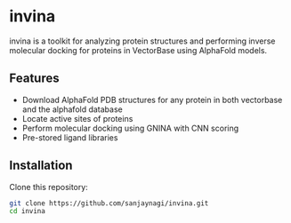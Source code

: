 # invina

invina is a toolkit for analyzing protein structures and performing inverse molecular docking for proteins in VectorBase using AlphaFold models.

## Features

- Download AlphaFold PDB structures for any protein in both vectorbase and the alphafold database
- Locate active sites of proteins
- Perform molecular docking using GNINA with CNN scoring
- Pre-stored ligand libraries

## Installation

Clone this repository:

```bash
git clone https://github.com/sanjaynagi/invina.git
cd invina
```
